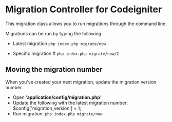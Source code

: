 # Migration Controller for Codeigniter
This migration class allows you to run migrations through the command line.

Migrations can be run by typing the following:

- Latest migration
`php index.php migrate/now`

- Specific migration #
`php index.php migrate/now/2`

## Moving the migration number
When you've created your next migration, update the migration version number.

- Open '**application/config/migration.php**'
- Update the following with the latest migration number:  $config['migration_version'] = 1;
- Run migration:  `php index.php migrate/now`